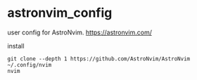 # astronvim_config

user config for AstroNvim.
https://astronvim.com/

install

```
git clone --depth 1 https://github.com/AstroNvim/AstroNvim ~/.config/nvim
nvim
```
